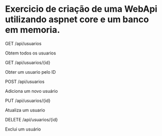 

# Exercicio de criação de uma WebApi utilizando aspnet core e um banco em memoria.


GET /api/usuarios

Obtem todos os usuarios

GET /api/usuarios/{id}

Obter um usuario pelo ID

POST /api/usuarios

Adiciona um novo usuário

PUT /api/usuarios/{id}

Atualiza um usuario

DELETE /api/usuarios/{id}

Exclui um usuário